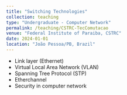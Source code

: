 ```yaml
---
title: "Switching Technologies"
collection: teaching
type: "Undergraduate - Computer Network"
permalink: /teaching/CSTRC-TecComutacao  
venue: "Federal Institute of Paraiba, CSTRC"
date: 2024-01-01
location: "João Pessoa/PB, Brazil"
---
```


- Link layer (Ethernet)
- Virtual Local Area Network (VLAN)
- Spanning Tree Protocol (STP)
- Etherchannel
- Security in computer network
